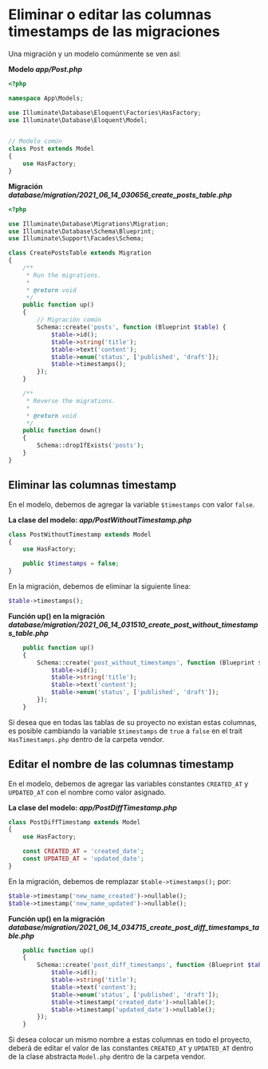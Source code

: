 # Eliminar o editar las columnas timestamps de las migraciones

Una migración y un modelo comúnmente se ven así:

**Modelo *app/Post.php***
```php
<?php

namespace App\Models;

use Illuminate\Database\Eloquent\Factories\HasFactory;
use Illuminate\Database\Eloquent\Model;


// Modelo común
class Post extends Model
{
    use HasFactory;
}
```

**Migración *database/migration/2021_06_14_030656_create_posts_table.php***
```php
<?php

use Illuminate\Database\Migrations\Migration;
use Illuminate\Database\Schema\Blueprint;
use Illuminate\Support\Facades\Schema;

class CreatePostsTable extends Migration
{
    /**
     * Run the migrations.
     *
     * @return void
     */
    public function up()
    {
        // Migración común
        Schema::create('posts', function (Blueprint $table) {
            $table->id();
            $table->string('title');
            $table->text('content');
            $table->enum('status', ['published', 'draft']);
            $table->timestamps();
        });
    }

    /**
     * Reverse the migrations.
     *
     * @return void
     */
    public function down()
    {
        Schema::dropIfExists('posts');
    }
}
```

## Eliminar las columnas timestamp

En el modelo, debemos de agregar la variable `$timestamps` con valor `false`.

**La clase del modelo: *app/PostWithoutTimestamp.php***
```php
class PostWithoutTimestamp extends Model
{
    use HasFactory;

    public $timestamps = false;
}

```

En la migración, debemos de eliminar la siguiente línea: 

```php
$table->timestamps();
```

**Función up() en la migración *database/migration/2021_06_14_031510_create_post_without_timestamps_table.php***
```php
    public function up()
    {
        Schema::create('post_without_timestamps', function (Blueprint $table) {
            $table->id();
            $table->string('title');
            $table->text('content');
            $table->enum('status', ['published', 'draft']);
        });
    }
```

Si desea que en todas las tablas de su proyecto no existan estas columnas, es posible cambiando la variable `$timestamps` de `true` a `false` en el trait `HasTimestamps.php` dentro de la carpeta vendor.

## Editar el nombre de las columnas timestamp

En el modelo, debemos de agregar las variables constantes `CREATED_AT` y `UPDATED_AT` con el nombre como valor asignado.

**La clase del modelo: *app/PostDiffTimestamp.php***
```php
class PostDiffTimestamp extends Model
{
    use HasFactory;

    const CREATED_AT = 'created_date';
    const UPDATED_AT = 'updated_date';
}
```

En la migración, debemos de remplazar `$table->timestamps();` por: 

```php
$table->timestamp('new_name_created')->nullable();
$table->timestamp('new_name_updated')->nullable();
```

**Función up() en la migración *database/migration/2021_06_14_034715_create_post_diff_timestamps_table.php***
```php
    public function up()
    {
        Schema::create('post_diff_timestamps', function (Blueprint $table) {
            $table->id();
            $table->string('title');
            $table->text('content');
            $table->enum('status', ['published', 'draft']);
            $table->timestamp('created_date')->nullable();
            $table->timestamp('updated_date')->nullable();
        });
    }
```

Si desea colocar un mismo nombre a estas columnas en todo el proyecto, deberá de editar el valor de las constantes `CREATED_AT` y `UPDATED_AT` dentro de la clase abstracta `Model.php` dentro de la carpeta vendor.

